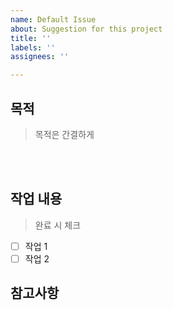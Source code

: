 ```yaml
---
name: Default Issue
about: Suggestion for this project
title: ''
labels: ''
assignees: ''

---
```


## 목적
> 목적은 간결하게

<br><br>
## 작업 내용
> 완료 시 체크

- [ ] 작업 1
- [ ] 작업 2

## 참고사항
